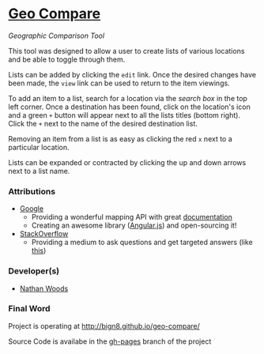 # [Geo Compare](http://bign8.github.io/geo-compare/)
*Geographic Comparison Tool* 

This tool was designed to allow a user to create lists of various locations and be able to toggle through them.

Lists can be added by clicking the `edit` link.  Once the desired changes have been made, the `view` link can be used to return to the item viewings.

To add an item to a list, search for a location via the *search box* in the top left corner.  Once a destination has been found, click on the location's icon and a green `+` button will appear next to all the lists titles (bottom right).  Click the `+` next to the name of the desired destination list.

Removing an item from a list is as easy as clicking the red `x` next to a particular location.

Lists can be expanded or contracted by clicking the up and down arrows next to a list name.

### Attributions

- [Google](https://www.google.com/)
  - Providing a wonderful mapping API with great [documentation](https://developers.google.com/maps/documentation/javascript/reference)
  - Creating an awesome library ([Angular.js](https://angularjs.org/)) and open-sourcing it!
- [StackOverflow](http://stackoverflow.com/)
  - Providing a medium to ask questions and get targeted answers (like [this](http://stackoverflow.com/a/15294997/3220865))

### Developer(s)

- [Nathan Woods](http://bign8.info/contact/)

### Final Word

Project is operating at http://bign8.github.io/geo-compare/

Source Code is availabe in the [gh-pages](https://github.com/bign8/geo-compare/tree/gh-pages) branch of the project
